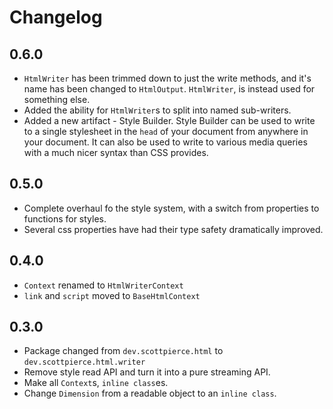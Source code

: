 # Changelog

## 0.6.0
* `HtmlWriter` has been trimmed down to just the write methods, and it's name has been changed to `HtmlOutput`.
`HtmlWriter`, is instead used for something else.
* Added the ability for `HtmlWriter`s to split into named sub-writers.
* Added a new artifact - Style Builder. Style Builder can be used to write to a single stylesheet in the `head` of your
document from anywhere in your document. It can also be used to write to various media queries with a much nicer syntax
than CSS provides.

## 0.5.0
* Complete overhaul fo the style system, with a switch from properties to functions for styles.
* Several css properties have had their type safety dramatically improved.

## 0.4.0
* `Context` renamed to `HtmlWriterContext`
* `link` and `script` moved to `BaseHtmlContext`

## 0.3.0
* Package changed from `dev.scottpierce.html` to `dev.scottpierce.html.writer`
* Remove style read API and turn it into a pure streaming API.
* Make all `Context`s, `inline class`es.
* Change `Dimension` from a readable object to an `inline class`.